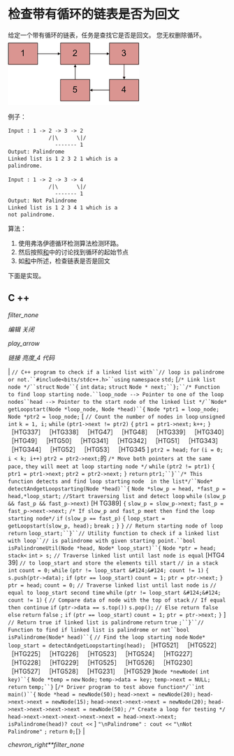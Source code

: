 # 检查带有循环的链表是否为回文

给定一个带有循环的链表，任务是查找它是否是回文。 您无权删除循环。
![](img/de522899e01a1322ab2808eeff1ad73e.png)

例子：

```
Input : 1 -> 2 -> 3 -> 2
             /|\      \|/
               ------- 1  
Output: Palindrome
Linked list is 1 2 3 2 1 which is a 
palindrome.

Input : 1 -> 2 -> 3 -> 4
             /|\      \|/
               ------- 1  
Output: Not Palindrome
Linked list is 1 2 3 4 1 which is a 
not palindrome.

```

算法：

1.  使用弗洛伊德循环检测算法检测环路。
2.  然后按照[和](https://www.geeksforgeeks.org/detect-and-remove-loop-in-a-linked-list/)中的讨论找到循环的起始节点
3.  如[和](https://www.geeksforgeeks.org/function-to-check-if-a-singly-linked-list-is-palindrome/)中所述，检查链表是否是回文

下面是实现。

## C ++

*filter_none*

*编辑*
*关闭*

*play_arrow*

*链接*
*亮度_4*
*代码*

| `// C++ program to check if a linked list with``// loop is palindrome or not.``#include<bits/stdc++.h>``using` `namespace` `std;` [`/* Link list node */``struct` `Node``{` `int` `data;` `struct` `Node * next;``};``/* Function to find loop starting node.``loop_node --> Pointer to one of the loop nodes``head --> Pointer to the start node of the linked list */``Node* getLoopstart(Node *loop_node, Node *head)``{` `Node *ptr1 = loop_node;` `Node *ptr2 = loop_node;` [ `// Count the number of nodes in loop` `unsigned` `int` `k = 1, i;` `while` `(ptr1->next != ptr2)` `{` `ptr1 = ptr1->next;` `k++;` `}` ［HTG337］ ［HTG338］ ［HTG47］ ［HTG48］ ［HTG339］ ［HTG340］ ［HTG49］ ［HTG50］ ［HTG341］ ［HTG342］ ［HTG51］ ［HTG343］ ［HTG344］ ［HTG52］ ［HTG53］ ［HTG345 ] `ptr2 = head;` `for` `(i = 0; i < k; i++)` `ptr2 = ptr2->next;`的 `/* Move both pointers at the same pace,` `they will meet at loop starting node */` `while` `(ptr2 != ptr1)` `{` `ptr1 = ptr1->next;` `ptr2 = ptr2->next;` `}` `return` `ptr1;``}``/* This function detects and find loop starting` `node  in the list*/``Node* detectAndgetLoopstarting(Node *head)``{` `Node *slow_p = head, *fast_p = head,*loop_start;` `//Start traversing list and detect loop` `while` `(slow_p && fast_p && fast_p->next)` [H TG389] `{` `slow_p = slow_p->next;` `fast_p = fast_p->next->next;` `/* If slow_p and fast_p meet then find` `the loop starting node*/` `if` `(slow_p == fast_p)` `{` `loop_start = getLoopstart(slow_p, head);` `break` `;` `}` `}` `// Return starting node of loop` `return` `loop_start;``}``// Utility function to check if a linked list with loop``// is palindrome with given starting point.``bool` `isPalindromeUtil(Node *head, Node* loop_start)``{` `Node *ptr = head;` `stack<` `int` `> s;` `// Traverse linked list until last node is equal` [HTG4 39] `// to loop_start and store the elements till start` `// in a stack` `int` `count = 0;` `while` `(ptr != loop_start &#124;&#124; count != 1)` `{` `s.push(ptr->data);` `if` `(ptr == loop_start)` `count = 1;` `ptr = ptr->next;` `}` `ptr = head;` `count = 0;` `// Traverse linked list until last node is` `// equal to loop_start second time` `while` `(ptr != loop_start &#124;&#124; count != 1)` `{` `// Compare data of node with the top of stack` `// If equal then continue` `if` `(ptr->data == s.top())` `s.pop();` `// Else return false` `else` `return` `false` `;` `if` `(ptr == loop_start)` `count = 1;` `ptr = ptr->next;` `}` ] `// Return true if linked list is palindrome` `return` `true` `;``}``// Function to find if linked list is palindrome or not``bool` `isPalindrome(Node* head)``{` `// Find the loop starting node` `Node* loop_start = detectAndgetLoopstarting(head);` ［HTG521］ ［HTG522］ ［HTG225］ ［HTG226］ ［HTG523］ ［HTG524］ ［HTG227］ ［HTG228］ ［HTG229］ ［HTG525］ ［HTG526］ ［HTG230］ ［HTG527］ ［HTG528］ ［HTG231］ ［HTG529 ]`Node *newNode(` `int` `key)``{` `Node *temp =` `new` `Node;` `temp->data = key;` `temp->next = NULL;` `return` `temp;``}` [`/* Driver program to test above function*/``int` `main()``{` `Node *head = newNode(50);` `head->next = newNode(20);` `head->next->next = newNode(15);` `head->next->next->next = newNode(20);` `head->next->next->next->next = newNode(50);` `/* Create a loop for testing */` `head->next->next->next->next->next = head->next->next;` `isPalindrome(head)? cout <<` ] `"\nPalindrome"` `: cout <<` `"\nNot Palindrome"` `;` `return` `0;`[`}` |

*chevron_right**filter_none*